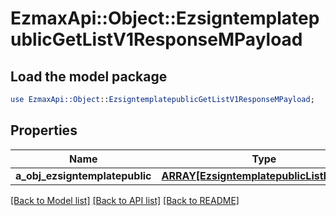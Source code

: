 # EzmaxApi::Object::EzsigntemplatepublicGetListV1ResponseMPayload

## Load the model package
```perl
use EzmaxApi::Object::EzsigntemplatepublicGetListV1ResponseMPayload;
```

## Properties
Name | Type | Description | Notes
------------ | ------------- | ------------- | -------------
**a_obj_ezsigntemplatepublic** | [**ARRAY[EzsigntemplatepublicListElement]**](EzsigntemplatepublicListElement.md) |  | 

[[Back to Model list]](../README.md#documentation-for-models) [[Back to API list]](../README.md#documentation-for-api-endpoints) [[Back to README]](../README.md)


